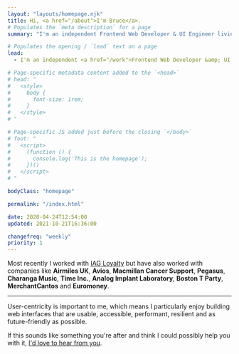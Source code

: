 ```yaml
---
layout: "layouts/homepage.njk"
title: Hi, <a href="/about">I'm Bruce</a>.
# Populates the `meta description` for a page
summary: "I'm an independent Frontend Web Developer & UI Engineer living in West Sussex, England and have been helping small businesses, companies and organisations build their websites since 2004."

# Populates the opening / `lead` text on a page
lead:
  - I'm an independent <a href="/work">Frontend Web Developer &amp; UI Engineer</a> living in West Sussex, England and have been helping small businesses, companies and organisations build their websites since 2004.

# Page-specific metadata content added to the `<head>`
# head: "
#   <style>
#     body {
#       font-size: 1rem;
#     }
#   </style>
# "

# Page-specific JS added just before the closing `</body>`
# foot: "
#   <script>
#     (function () {
#       console.log('This is the homepage');
#     })()
#   </script>
# "

bodyClass: "homepage"

permalink: "/index.html"

date: 2020-04-24T12:54:00
updated: 2021-10-21T16:36:00

changefreq: "weekly"
priority: 1
---
```


Most recently I worked with [IAG Loyalty](https://iagloyalty.com/) but have also worked with companies like **Airmiles UK**, **Avios**, **Macmillan Cancer Support**, **Pegasus**, **Charanga Music**, **Time Inc.**, **Analog Implant Laboratory**, **Boston T Party**, **MerchantCantos** and **Euromoney**.

***

User-centricity is important to me, which means I particularly enjoy building web interfaces that are usable, accessible, performant, resilient and as future-friendly as possible.

If this sounds like something you're after and think I could possibly help you with it, [I'd love to hear from you](/contact).

